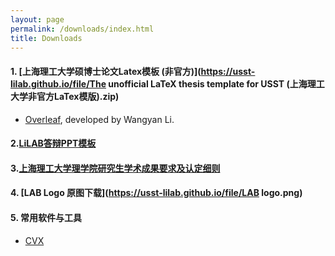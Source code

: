 ```yaml
---
layout: page
permalink: /downloads/index.html
title: Downloads
---
```


#### 1. [上海理工大学硕博士论文Latex模板 (非官方)](https://usst-lilab.github.io/file/The unofficial LaTeX thesis template for USST (上海理工大学非官方LaTex模版).zip)

- [Overleaf](https://www.overleaf.com/latex/templates/the-unofficial-latex-thesis-template-for-usst-shang-hai-li-gong-da-xue-fei-guan-fang-latexmo-ban/zwkphyybmjyv), developed by Wangyan Li.

#### 2.[LiLAB答辩PPT模板](https://usst-lilab.github.io/file/实验室PPT模板.pptx)

#### 3.[上海理工大学理学院研究生学术成果要求及认定细则](https://lxy.usst.edu.cn/_upload/article/files/96/f7/b92529b8477d842915ff8a18c605/166ee643-c193-4827-ac5c-ae328304e881.pdf)

#### 4. [LAB Logo 原图下载](https://usst-lilab.github.io/file/LAB logo.png)

#### 5. 常用软件与工具

- [CVX](https://cvxr.com/cvx/)

